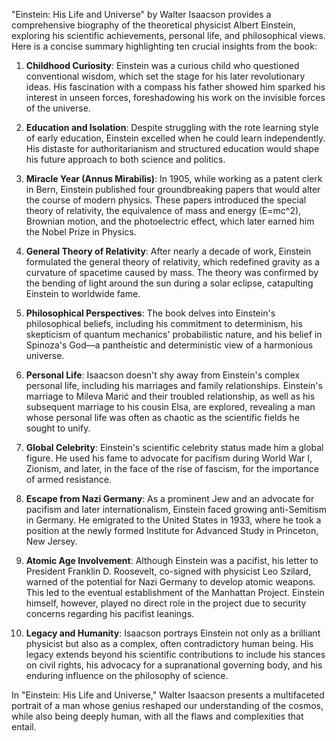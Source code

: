 "Einstein: His Life and Universe" by Walter Isaacson provides a comprehensive biography of the theoretical physicist Albert Einstein, exploring his scientific achievements, personal life, and philosophical views. Here is a concise summary highlighting ten crucial insights from the book:

1. **Childhood Curiosity**: Einstein was a curious child who questioned conventional wisdom, which set the stage for his later revolutionary ideas. His fascination with a compass his father showed him sparked his interest in unseen forces, foreshadowing his work on the invisible forces of the universe.

2. **Education and Isolation**: Despite struggling with the rote learning style of early education, Einstein excelled when he could learn independently. His distaste for authoritarianism and structured education would shape his future approach to both science and politics.

3. **Miracle Year (Annus Mirabilis)**: In 1905, while working as a patent clerk in Bern, Einstein published four groundbreaking papers that would alter the course of modern physics. These papers introduced the special theory of relativity, the equivalence of mass and energy (E=mc^2), Brownian motion, and the photoelectric effect, which later earned him the Nobel Prize in Physics.

4. **General Theory of Relativity**: After nearly a decade of work, Einstein formulated the general theory of relativity, which redefined gravity as a curvature of spacetime caused by mass. The theory was confirmed by the bending of light around the sun during a solar eclipse, catapulting Einstein to worldwide fame.

5. **Philosophical Perspectives**: The book delves into Einstein's philosophical beliefs, including his commitment to determinism, his skepticism of quantum mechanics' probabilistic nature, and his belief in Spinoza's God—a pantheistic and deterministic view of a harmonious universe.

6. **Personal Life**: Isaacson doesn't shy away from Einstein's complex personal life, including his marriages and family relationships. Einstein's marriage to Mileva Marić and their troubled relationship, as well as his subsequent marriage to his cousin Elsa, are explored, revealing a man whose personal life was often as chaotic as the scientific fields he sought to unify.

7. **Global Celebrity**: Einstein's scientific celebrity status made him a global figure. He used his fame to advocate for pacifism during World War I, Zionism, and later, in the face of the rise of fascism, for the importance of armed resistance.

8. **Escape from Nazi Germany**: As a prominent Jew and an advocate for pacifism and later internationalism, Einstein faced growing anti-Semitism in Germany. He emigrated to the United States in 1933, where he took a position at the newly formed Institute for Advanced Study in Princeton, New Jersey.

9. **Atomic Age Involvement**: Although Einstein was a pacifist, his letter to President Franklin D. Roosevelt, co-signed with physicist Leo Szilard, warned of the potential for Nazi Germany to develop atomic weapons. This led to the eventual establishment of the Manhattan Project. Einstein himself, however, played no direct role in the project due to security concerns regarding his pacifist leanings.

10. **Legacy and Humanity**: Isaacson portrays Einstein not only as a brilliant physicist but also as a complex, often contradictory human being. His legacy extends beyond his scientific contributions to include his stances on civil rights, his advocacy for a supranational governing body, and his enduring influence on the philosophy of science.

In "Einstein: His Life and Universe," Walter Isaacson presents a multifaceted portrait of a man whose genius reshaped our understanding of the cosmos, while also being deeply human, with all the flaws and complexities that entail.